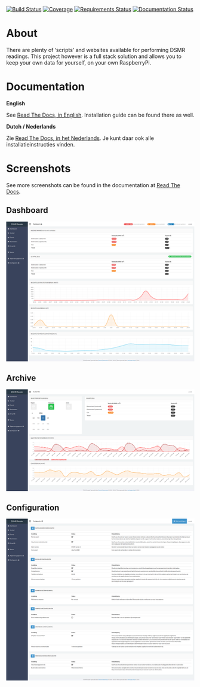 [![Build Status](https://travis-ci.org/dennissiemensma/dsmr-reader.svg?branch=master)](https://travis-ci.org/dennissiemensma/dsmr-reader)
[![Coverage](https://codecov.io/github/dennissiemensma/dsmr-reader/coverage.svg?branch=master)](https://codecov.io/github/dennissiemensma/dsmr-reader?branch=master)
[![Requirements Status](https://requires.io/github/dennissiemensma/dsmr-reader/requirements.svg?branch=master)](https://requires.io/github/dennissiemensma/dsmr-reader/requirements/?branch=master)
[![Documentation Status](http://readthedocs.org/projects/dsmr-reader/badge/?version=latest)](http://dsmr-reader.readthedocs.org/en/latest/?badge=latest)


# About
There are plenty of ‘scripts’ and websites available for performing DSMR readings. This project however is a full stack solution and allows you to keep your own data for yourself, on your own RaspberryPi.


# Documentation

**English**

See [Read The Docs, in English](http://dsmr-reader.readthedocs.org/en/latest/). Installation guide can be found there as well.

**Dutch / Nederlands**

Zie [Read The Docs, in het Nederlands](http://dsmr-reader.readthedocs.org/nl/latest/). Je kunt daar ook alle installatieinstructies vinden.


# Screenshots
See more screenshots can be found in the documentation at [Read The Docs](http://dsmr-reader.readthedocs.org/en/latest/screenshots.html).

## Dashboard
![Dashboard](docs/_static/screenshots/dashboard.png)

## Archive
![Archive](docs/_static/screenshots/archive.png)

## Configuration
![Configuration](docs/_static/screenshots/configuration.png)
